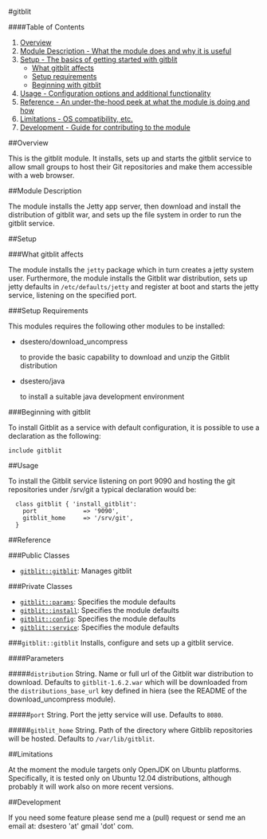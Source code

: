 #gitblit

####Table of Contents

1. [Overview](#overview)
2. [Module Description - What the module does and why it is useful](#module-description)
3. [Setup - The basics of getting started with gitblit](#setup)
    * [What gitblit affects](#what-gitblit-affects)
    * [Setup requirements](#setup-requirements)
    * [Beginning with gitblit](#beginning-with-gitblit)
4. [Usage - Configuration options and additional functionality](#usage)
5. [Reference - An under-the-hood peek at what the module is doing and how](#reference)
5. [Limitations - OS compatibility, etc.](#limitations)
6. [Development - Guide for contributing to the module](#development)

##Overview

This is the gitblit module. It installs, sets up and starts the gitblit service to allow small groups to host their Git repositories and make them accessible with a web browser.

##Module Description

The module installs the Jetty app server, then download and install the distribution of gitblit war, and sets up the file system in order to run the gitblit service.

##Setup

###What gitblit affects

The module installs the `jetty` package which in turn creates a jetty system user.
Furthermore, the module installs the Gitblit war distribution, sets up jetty defaults
in `/etc/defaults/jetty` and register at boot and starts the jetty service, listening on the specified port.

###Setup Requirements

This modules requires the following other modules to be installed:

* dsestero/download_uncompress

    to provide the basic capability to download and unzip the Gitblit distribution
    
* dsestero/java

    to install a suitable java development environment
    	
###Beginning with gitblit	

To install Gitblit as a service with default configuration, it is possible to use a declaration as the following:

```
include gitblit
```

##Usage

To install the Gitblit service listening on port 9090 and hosting the git repositories under /srv/git a typical declaration would be:
```
  class gitblit { 'install_gitblit':
    port             => '9090',
    gitblit_home     => '/srv/git',
  }
```

##Reference

###Public Classes

* [`gitblit::gitblit`](#gitblitgitblit): Manages gitblit

###Private Classes

* [`gitblit::params`](#gitblitparams): Specifies the module defaults
* [`gitblit::install`](#gitblitparams): Specifies the module defaults
* [`gitblit::config`](#gitblitparams): Specifies the module defaults
* [`gitblit::service`](#gitblitparams): Specifies the module defaults

###`gitblit::gitblit`
Installs, configure and sets up a gitblit service.

####Parameters

#####`distribution`
String. Name or full url of the Gitblit war distribution to download.
Defaults to `gitblit-1.6.2.war` which will be downloaded from the `distributions_base_url` key defined in hiera (see the README of the download_uncompress module).

#####`port`
String. Port the jetty service will use. Defaults to `8080`.

#####`gitblit_home`
String. Path of the directory where Gitblib repositories will be hosted.
Defaults to `/var/lib/gitblit`.

##Limitations

At the moment the module targets only OpenJDK on Ubuntu platforms. Specifically, it is tested only on Ubuntu 12.04 distributions, although probably it will work also on more recent versions.

##Development

If you need some feature please send me a (pull) request or send me an email at: dsestero 'at' gmail 'dot' com.

